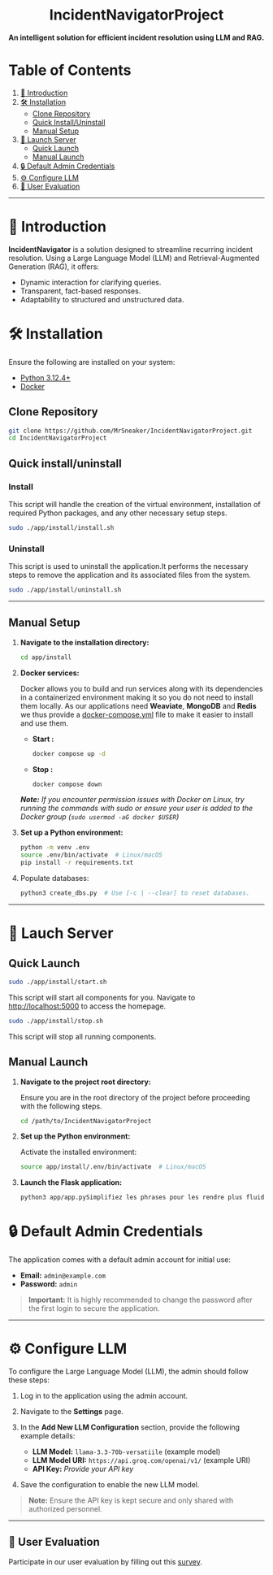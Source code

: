 <h1 align="center">IncidentNavigatorProject</h1>

**An intelligent solution for efficient incident resolution using LLM and RAG.**

# Table of Contents

1. [📖 Introduction](#📖-introduction)
2. [🛠️ Installation](#🛠️-installation)
   - [Clone Repository](#clone-repository)
   - [Quick Install/Uninstall](#quick-installuninstall)
   - [Manual Setup](#manual-setup)
3. [🔧 Launch Server](#🔧-launch-server)
   - [Quick Launch](#quick-launch)
   - [Manual Launch](#manual-launch)
4. [🔒 Default Admin Credentials](#🔒-default-admin-credentials)
5. [⚙️ Configure LLM](#⚙️-configure-llm)
6. [📝 User Evaluation](#📝-user-evaluation)

---

# 📖 Introduction

**IncidentNavigator** is a solution designed to streamline recurring incident resolution. Using a Large Language Model (LLM) and Retrieval-Augmented Generation (RAG), it offers:

- Dynamic interaction for clarifying queries.
- Transparent, fact-based responses.
- Adaptability to structured and unstructured data.

# 🛠️  Installation

Ensure the following are installed on your system:

- [Python 3.12.4+](https://www.python.org/downloads/)
- [Docker](https://www.docker.com/)

## Clone Repository

```bash
git clone https://github.com/MrSneaker/IncidentNavigatorProject.git
cd IncidentNavigatorProject
```

## Quick install/uninstall

### Install

   This script will handle the creation of the virtual environment, installation of required Python packages, and any other necessary setup steps.

   ```bash
   sudo ./app/install/install.sh
   ```

### Uninstall

   This script is used to uninstall the application.It performs the necessary steps to remove the application and its associated files from the system.

   ```bash
   sudo ./app/install/uninstall.sh
   ```

---

## Manual Setup

1. **Navigate to the installation directory:**

   ```bash
   cd app/install
   ```

2. **Docker services:**

   Docker allows you to build and run services along with its dependencies in a containerized environment making it so you do not need to install them locally. As our applications need **Weaviate**, **MongoDB** and **Redis** we thus provide a [docker-compose.yml](app/install/docker-compose.yml) file to make it easier to install and use them.

   - **Start :**

      ```bash
      docker compose up -d
      ```

   - **Stop :**

      ```bash
      docker compose down
      ```

   ***Note:*** *If you encounter permission issues with Docker on Linux, try running the commands with sudo or ensure your user is added to the Docker group (`sudo usermod -aG docker $USER`)*

3. **Set up a Python environment:**

   ```bash
   python -m venv .env
   source .env/bin/activate  # Linux/macOS
   pip install -r requirements.txt
   ```

4. Populate databases:

   ```bash
   python3 create_dbs.py  # Use [-c | --clear] to reset databases.
   ```

---

# 🔧 Lauch Server

## Quick Launch

```bash
sudo ./app/install/start.sh
```

This script will start all components for you. Navigate to [http://localhost:5000](http://localhost:5000) to access the homepage.

```bash
sudo ./app/install/stop.sh
```

This script will stop all running components.
  
## Manual Launch

  1. **Navigate to the project root directory:**

      Ensure you are in the root directory of the project before proceeding with the following steps.

      ```bash
      cd /path/to/IncidentNavigatorProject
      ```

  2. **Set up the Python environment:**

      Activate the installed environment:

      ```bash
      source app/install/.env/bin/activate  # Linux/macOS
      ```

  3. **Launch the Flask application:**

      ```bash
      python3 app/app.pySimplifiez les phrases pour les rendre plus fluides en français. Par exemple :lhost:5000, you will be directed to the homepage.

# 🔒 Default Admin Credentials

The application comes with a default admin account for initial use:

- **Email:** `admin@example.com`
- **Password:** `admin`

> **Important:** It is highly recommended to change the password after the first login to secure the application.


---

# ⚙️ Configure LLM

To configure the Large Language Model (LLM), the admin should follow these steps:

1. Log in to the application using the admin account.
2. Navigate to the **Settings** page.
3. In the **Add New LLM Configuration** section, provide the following example details:
   - **LLM Model:** `llama-3.3-70b-versatiile` (example model)
   - **LLM Model URI:** `https://api.groq.com/openai/v1/` (example URI)
   - **API Key:** *Provide your API key*

4. Save the configuration to enable the new LLM model.

> **Note:** Ensure the API key is kept secure and only shared with authorized personnel.

---

## 📝 User Evaluation

Participate in our user evaluation by filling out this [survey](https://docs.google.com/forms/d/e/1FAIpQLSeJjsLwA0piXQqG0LpePXWf8MYUIZXKDx7mvkezLxrdCmWIYQ/viewform?usp=header).
